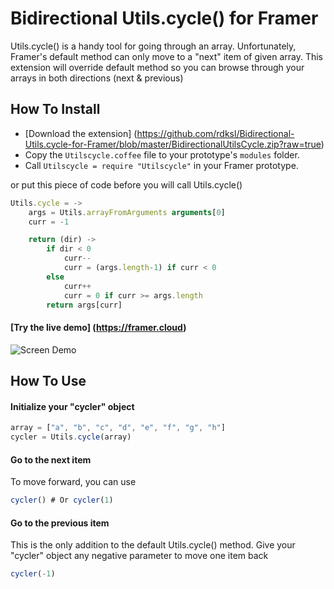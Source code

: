 # Bidirectional Utils.cycle() for Framer

Utils.cycle() is a handy tool for going through an array. 
Unfortunately, Framer's default method can only move to a "next" item of given array. 
This extension will override default method so you can browse through your arrays in both directions (next &amp; previous)

## How To Install

- [Download the extension] (https://github.com/rdksl/Bidirectional-Utils.cycle-for-Framer/blob/master/BidirectionalUtilsCycle.zip?raw=true)
- Copy the ```Utilscycle.coffee``` file to your prototype's ```modules``` folder.
- Call ```Utilscycle = require "Utilscycle"``` in your Framer prototype.

or put this piece of code before you will call Utils.cycle()
```javascript
Utils.cycle = ->
	args = Utils.arrayFromArguments arguments[0]
	curr = -1

	return (dir) ->
		if dir < 0
			curr--
			curr = (args.length-1) if curr < 0
		else
			curr++
			curr = 0 if curr >= args.length
		return args[curr]
```

#### [Try the live demo] (https://framer.cloud)

![Screen Demo](./rangeFilterDemo.gif)

## How To Use

#### Initialize your "cycler" object
```javascript
array = ["a", "b", "c", "d", "e", "f", "g", "h"]
cycler = Utils.cycle(array)
```

#### Go to the next item

To move forward, you can use
```javascript
cycler() # Or cycler(1)
```

#### Go to the previous item

This is the only addition to the default Utils.cycle() method. Give your "cycler" object any negative parameter to move one item back
```javascript
cycler(-1)
```

